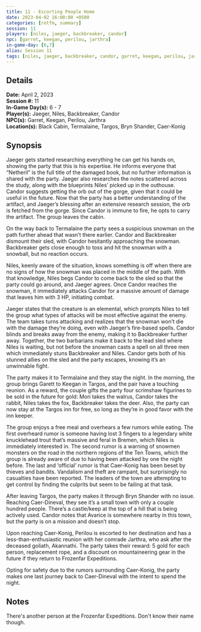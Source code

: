 ```yaml
---
title: 11 - Escorting People Home
date: 2023-04-02 16:00:00 +0500
categories: [rotfm, summary]
session: 11
players: [niles, jaeger, backbreaker, candor]
npc: [garret, keegan, perilou, jarthra]
in-game-day: [6,7]
alias: Session 11
tags: [niles, jaeger, backbreaker, candor, garret, keegan, perilou, jarthra]
---
```


## Details

**Date:** April 2, 2023 <br>
**Session #:** 11 <br>
**In-Game Day(s):** 6 - 7 <br>
**Player(s):** Jaeger, Niles, Backbreaker, Candor <br>
**NPC(s):** Garret, Keegan, Perilou, Jarthra <br>
**Location(s):** Black Cabin, Termalaine, Targos, Bryn Shander, Caer-Konig

## Synopsis
Jaeger gets started researching everything he can get his hands on, showing the party that this is his expertise. He informs everyone that “Netheril” is the full title of the damaged book, but no further information is shared with the party. Jaeger also researches the notes scattered across the study, along with the blueprints Niles’ picked up in the outhouse. Candor suggests getting the orb out of the gorge, given that it could be useful in the future. Now that the party has a better understanding of the artifact, and Jaeger’s blessing after an extensive research session, the orb is fetched from the gorge. Since Candor is immune to fire, he opts to carry the artifact. The group leaves the cabin.

On the way back to Termalaine the party sees a suspicious snowman on the path further ahead that wasn’t there earlier. Candor and Backbreaker dismount their sled, with Candor hesitantly approaching the snowman. Backbreaker gets close enough to toss and hit the snowman with a snowball, but no reaction occurs.

Niles, keenly aware of the situation, knows something is off when there are no signs of how the snowman was placed in the middle of the path. With that knowledge, Niles begs Candor to come back to the sled so that the party could go around, and Jaeger agrees. Once Candor reaches the snowman, it immediately attacks Candor for a massive amount of damage that leaves him with 3 HP, initiating combat.

Jaeger states that the creature is an elemental, which prompts Niles to tell the group what types of attacks will be most effective against the enemy. The team takes turns attacking and realizes that the snowman won’t die with the damage they’re doing, even with Jaeger’s fire-based spells. Candor blinds and breaks away from the enemy, making it to Backbreaker further away. Together, the two barbarians make it back to the lead sled where Niles is waiting, but not before the snowman casts a spell on all three men which immediately stuns Backbreaker and Niles. Candor gets both of his stunned allies on the sled and the party escapes, knowing it’s an unwinnable fight.

The party makes it to Termalaine and they stay the night. In the morning, the group brings Garett to Keegan in Targos, and the pair have a touching reunion. As a reward, the couple gifts the party four scrimshaw figurines to be sold in the future for gold: Mori takes the walrus, Candor takes the rabbit, Niles takes the fox, Backbreaker takes the deer. Also, the party can now stay at the Targos inn for free, so long as they’re in good favor with the inn keeper.

The group enjoys a free meal and overhears a few rumors while eating. The first overheard rumor is someone having lost 3 fingers to a legendary white knucklehead trout that’s massive and feral in Bremen, which Niles is immediately interested in. The second rumor is a warning of snowmen monsters on the road in the northern regions of the Ten Towns, which the group is already aware of due to having been attacked by one the night before. The last and ‘official’ rumor is that Caer-Konig has been beset by thieves and bandits. Vandalism and theft are rampant, but surprisingly no casualties have been reported. The leaders of the town are attempting to get control by finding the culprits but seem to be failing at that task.

After leaving Targos, the party makes it through Bryn Shander with no issue. Reaching Caer-Dineval, they see it’s a small town with only a couple hundred people. There’s a castle/keep at the top of a hill that is being actively used. Candor notes that Avarice is somewhere nearby in this town, but the party is on a mission and doesn’t stop.

Upon reaching Caer-Konig, Perilou is escorted to her destination and has a less-than-enthusiastic reunion with her comrade Jarthra, who ask after the deceased goliath, Akannathi. The party takes their reward: 5 gold for each person, replacement rope, and a discount on mountaineering gear in the future if they return to Frozenfar Expeditions.

Opting for safety due to the rumors surrounding Caer-Konig, the party makes one last journey back to Caer-Dineval with the intent to spend the night.

## Notes
There's another person at the Frozenfar Expeditions. Don't know their name though.